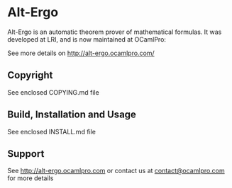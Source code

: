 # Alt-Ergo

Alt-Ergo is an automatic theorem prover of mathematical formulas. It
was developed at LRI, and is now maintained at OCamlPro:

See more details on http://alt-ergo.ocamlpro.com/


## Copyright

See enclosed COPYING.md file


## Build, Installation and Usage

See enclosed INSTALL.md file


## Support

See http://alt-ergo.ocamlpro.com or contact us at
contact@ocamlpro.com for more details
